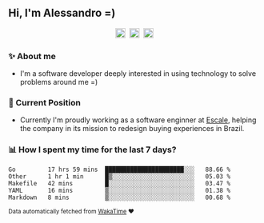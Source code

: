 ## Hi, I'm Alessandro =)

<p align="center">
  <a href="https://www.linkedin.com/in/alessandro-costa-dev/"><img src="https://img.shields.io/badge/-alessandro--costa--dev-%233f7ec6?style=flat-square&logo=Linkedin&logoColor=white" height="20"/></a>&nbsp;&nbsp;<a href="https://medium.com/@alessandro_costa"><img src="https://img.shields.io/badge/-%40alessandro__costa-%20black?style=flat-square&logo=Medium" height="20"/></a>&nbsp;&nbsp;<a href="mailto:alessandro96fc@gmail.com"><img src="https://img.shields.io/badge/-alessandro96fc%40gmail.com-%23c14438?style=flat-square&logo=Gmail&logoColor=white" height="20"/></a>
</p>

### :sparkles: About me

- I'm a software developer deeply interested in using technology to solve problems around me =)

### :office: Current Position 

-  Currently I'm proudly working as a software enginner at [Escale](https://github.com/escaletech), helping the company in its mission to redesign buying experiences in Brazil.

### :bar_chart: How I spent my time for the last 7 days?

<!--START_SECTION:waka-->
```text
Go         17 hrs 59 mins  ██████████████████████░░░   88.66 % 
Other      1 hr 1 min      █▒░░░░░░░░░░░░░░░░░░░░░░░   05.03 % 
Makefile   42 mins         █░░░░░░░░░░░░░░░░░░░░░░░░   03.47 % 
YAML       16 mins         ▒░░░░░░░░░░░░░░░░░░░░░░░░   01.38 % 
Markdown   8 mins          ▒░░░░░░░░░░░░░░░░░░░░░░░░   00.68 % 
```
<!--END_SECTION:waka-->

<sub>Data automatically fetched from [WakaTime](https://wakatime.com/) :heart:</sub>
